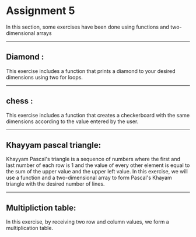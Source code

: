 # Assignment 5
In this section, some exercises have been done using functions and two-dimensional arrays

---

## Diamond :

This exercise includes a function that prints a diamond to your desired dimensions using two for loops.

---

## chess :

This exercise includes a function that creates a checkerboard with the same dimensions according to the value entered by the user.

---

## Khayyam pascal triangle:

Khayyam Pascal's triangle is a sequence of numbers where the first and last number of each row is 1 and the value of every other element is equal to the sum of the upper value and the upper left value.
 In this exercise, we will use a function and a two-dimensional array to form Pascal's Khayam triangle with the desired number of lines.

 ---

 ## Multipliction table:
 In this exercise, by receiving two row and column values, we form a multiplication table.